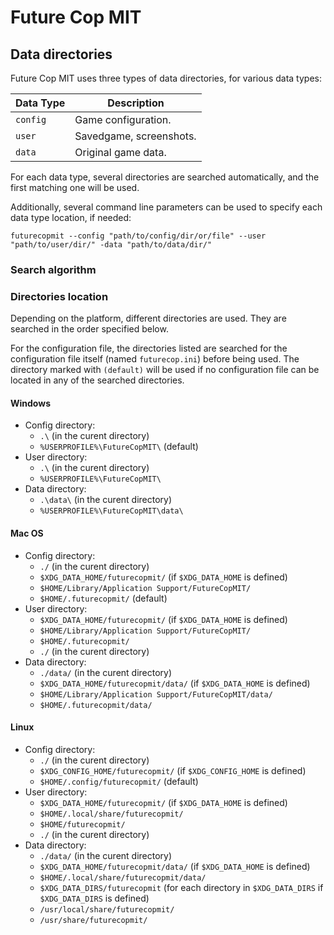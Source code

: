 # Future Cop MIT

## Data directories

Future Cop MIT uses three types of data directories, for various data types:

| Data Type | Description             |
|-----------|-------------------------|
| `config`  | Game configuration.     |
| `user`    | Savedgame, screenshots. |
| `data`    | Original game data.     |

For each data type, several directories are searched automatically, and the
first matching one will be used.

Additionally, several command line parameters can be used to specify each
data type location, if needed:

`futurecopmit --config "path/to/config/dir/or/file" --user "path/to/user/dir/" -data "path/to/data/dir/"`

### Search algorithm


### Directories location

Depending on the platform, different directories are used. They are searched in
the order specified below.

For the configuration file, the directories listed are searched for the
configuration file itself (named `futurecop.ini`) before being used. The
directory marked with `(default)` will be used if no configuration file
can be located in any of the searched directories.

#### Windows

* Config directory:
  * `.\` (in the curent directory)
  * `%USERPROFILE%\FutureCopMIT\` (default)
* User directory:
  * `.\` (in the curent directory)
  * `%USERPROFILE%\FutureCopMIT\`
* Data directory:
  * `.\data\` (in the curent directory)
  * `%USERPROFILE%\FutureCopMIT\data\`

#### Mac OS

* Config directory:
  * `./` (in the curent directory)
  * `$XDG_DATA_HOME/futurecopmit/` (if `$XDG_DATA_HOME` is defined)
  * `$HOME/Library/Application Support/FutureCopMIT/`
  * `$HOME/.futurecopmit/` (default)
* User directory:
  * `$XDG_DATA_HOME/futurecopmit/` (if `$XDG_DATA_HOME` is defined)
  * `$HOME/Library/Application Support/FutureCopMIT/`
  * `$HOME/.futurecopmit/`
  * `./` (in the curent directory)
* Data directory:
  * `./data/` (in the curent directory)
  * `$XDG_DATA_HOME/futurecopmit/data/` (if `$XDG_DATA_HOME` is defined)
  * `$HOME/Library/Application Support/FutureCopMIT/data/`
  * `$HOME/.futurecopmit/data/`

  
#### Linux

* Config directory:
  * `./` (in the curent directory)
  * `$XDG_CONFIG_HOME/futurecopmit/` (if `$XDG_CONFIG_HOME` is defined)
  * `$HOME/.config/futurecopmit/` (default)
* User directory:
  * `$XDG_DATA_HOME/futurecopmit/` (if `$XDG_DATA_HOME` is defined)
  * `$HOME/.local/share/futurecopmit/`
  * `$HOME/futurecopmit/`
  * `./` (in the curent directory)
* Data directory:
  * `./data/` (in the curent directory)
  * `$XDG_DATA_HOME/futurecopmit/data/` (if `$XDG_DATA_HOME` is defined)
  * `$HOME/.local/share/futurecopmit/data/`
  * `$XDG_DATA_DIRS/futurecopmit` (for each directory in `$XDG_DATA_DIRS` if `$XDG_DATA_DIRS` is defined)
  * `/usr/local/share/futurecopmit/`
  * `/usr/share/futurecopmit/`


